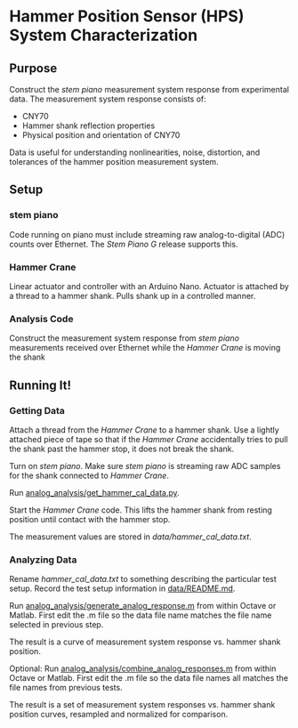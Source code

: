 # Hammer Position Sensor (HPS) System Characterization

## Purpose

Construct the *stem piano* measurement system response from experimental data. The measurement system response consists of:
* CNY70
* Hammer shank reflection properties
* Physical position and orientation of CNY70

Data is useful for understanding nonlinearities, noise, distortion, and tolerances of the hammer position measurement system.

## Setup

### stem piano
Code running on piano must include streaming raw analog-to-digital (ADC) counts over Ethernet. The *Stem Piano G* release supports this.

### Hammer Crane
Linear actuator and controller with an Arduino Nano. Actuator is attached by a thread to a hammer shank. Pulls shank up in a controlled manner.

### Analysis Code
Construct the measurement system response from *stem piano* measurements received over Ethernet while the *Hammer Crane* is moving the shank

## Running It!

### Getting Data

Attach a thread from the *Hammer Crane* to a hammer shank. Use a lightly attached piece of tape so that if the *Hammer Crane* accidentally tries to pull the shank past the hammer stop, it does not break the shank.

Turn on *stem piano*. Make sure *stem piano* is streaming raw ADC samples for the shank connected to *Hammer Crane*.

Run [analog_analysis/get_hammer_cal_data.py](analog_analysis/get_hammer_cal_data.py).

Start the *Hammer Crane* code. This lifts the hammer shank from resting position until contact with the hammer stop.

The measurement values are stored in *data/hammer_cal_data.txt*.

### Analyzing Data

Rename *hammer_cal_data.txt* to something describing the particular test setup. Record the test setup information in [data/README.md](data/README.md).

Run [analog_analysis/generate_analog_response.m](analog_analysis/generate_analog_response.m) from within Octave or Matlab. First edit the .m file so the data file name matches the file name selected in previous step.

The result is a curve of measurement system response vs. hammer shank position.

Optional: Run [analog_analysis/combine_analog_responses.m](analog_analysis/combine_analog_responses.m) from within Octave or Matlab. First edit the .m file so the data file names all matches the file names from previous tests.

The result is a set of measurement system responses vs. hammer shank position curves, resampled and normalized for comparison.